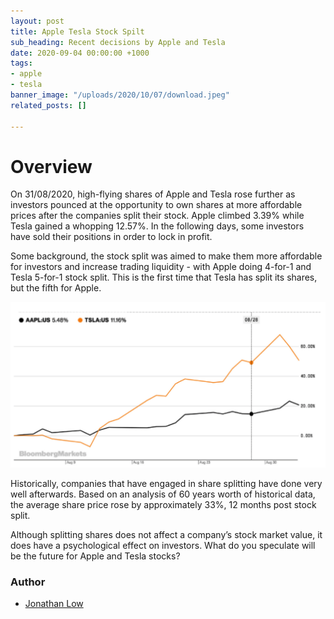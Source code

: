 ```yaml
---
layout: post
title: Apple Tesla Stock Spilt
sub_heading: Recent decisions by Apple and Tesla
date: 2020-09-04 00:00:00 +1000
tags:
- apple
- tesla
banner_image: "/uploads/2020/10/07/download.jpeg"
related_posts: []

---
```

# Overview

On 31/08/2020, high-flying shares of Apple and Tesla rose further as investors pounced at the opportunity to own shares at more affordable prices after the companies split their stock. Apple climbed 3.39% while Tesla gained a whopping 12.57%. In the following days, some investors have sold their positions in order to lock in profit.

Some background, the stock split was aimed to make them more affordable for investors and increase trading liquidity - with Apple doing 4-for-1 and Tesla 5-for-1 stock split. This is the first time that Tesla has split its shares, but the fifth for Apple. 

![](/uploads/2020/10/07/screen-shot-2020-10-08-at-10-17-13-am.png)

Historically, companies that have engaged in share splitting have done very well afterwards. Based on an analysis of 60 years worth of historical data, the average share price rose by approximately 33%, 12 months post stock split.

Although splitting shares does not affect a company’s stock market value, it does have a psychological effect on investors. What do you speculate will be the future for Apple and Tesla stocks?

### Author

* [Jonathan Low](/about/jonathan "Jonathan Low")